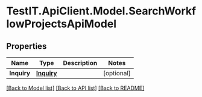 # TestIT.ApiClient.Model.SearchWorkflowProjectsApiModel

## Properties

Name | Type | Description | Notes
------------ | ------------- | ------------- | -------------
**Inquiry** | [**Inquiry**](Inquiry.md) |  | [optional] 

[[Back to Model list]](../README.md#documentation-for-models) [[Back to API list]](../README.md#documentation-for-api-endpoints) [[Back to README]](../README.md)

